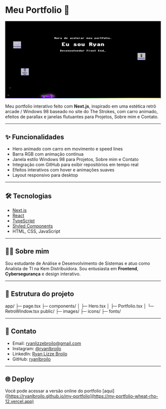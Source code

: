 # Meu Portfolio 🚀

![Portfolio Preview](./public/images/preview.png)

Meu portfolio interativo feito com **Next.js**, inspirado em uma estética retrô arcade / Windows 98 baseado no site do The Strokes, com carro animado, efeitos de parallax e janelas flutuantes para Projetos, Sobre mim e Contato.

---

## ✨ Funcionalidades

- Hero animado com carro em movimento e speed lines
- Barra RGB com animação contínua
- Janela estilo Windows 98 para Projetos, Sobre mim e Contato
- Integração com GitHub para exibir repositórios em tempo real
- Efeitos interativos com hover e animações suaves
- Layout responsivo para desktop

---

## 🛠 Tecnologias

- [Next.js](https://nextjs.org/)
- [React](https://reactjs.org/)
- [TypeScript](https://www.typescriptlang.org/)
- [Styled Components](https://styled-components.com/)
- HTML, CSS, JavaScript

---

## 👨‍💻 Sobre mim

Sou estudante de Análise e Desenvolvimento de Sistemas e atuo como Analista de TI na Kem Distribuidora. Sou entusiasta em **Frontend**, **Cybersegurança** e design interativo.

---

## 📂 Estrutura do projeto
app/
├─ page.tsx
├─ components/
│ ├─ Hero.tsx
│ ├─ Portfolio.tsx
│ └─ RetroWindow.tsx
public/
├─ images/
├─ icons/
├─ fonts/

---

## 🔗 Contato

- Email: ryanlizzebroilo@gmail.com
- Instagram: [@ryanlbroilo](https://www.instagram.com/ryanlbroilo)
- LinkedIn: [Ryan Lizze Broilo](https://br.linkedin.com/in/ryan-lizze-broilo-737102209)
- GitHub: [ryanlbroilo](https://github.com/ryanlbroilo)

---

## 🌐 Deploy

Você pode acessar a versão online do portfolio [aqui]([https://ryanlbroilo.github.io/my-portfolio](https://my-portfolio-wheat-rho-12.vercel.app)



